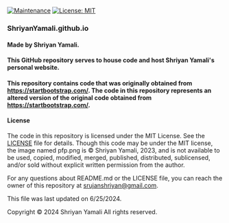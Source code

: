 [![Maintenance](https://img.shields.io/maintenance/yes/2024)](https://github.com/ShriyanYamali/ShriyanYamali.github.io)
[![License: MIT](https://img.shields.io/badge/License-MIT-yellow.svg)](https://opensource.org/licenses/MIT)

### ShriyanYamali.github.io
#### Made by Shriyan Yamali. 
#### This GitHub repository serves to house code and host Shriyan Yamali's personal website.
#### This repository contains code that was originally obtained from https://startbootstrap.com/. The code in this repository represents an altered version of the original code obtained from https://startbootstrap.com/.
#### License
The code in this repository is licensed under the MIT License. See the [LICENSE](LICENSE) file for details. Though this code may be under the MIT license, the image named pfp.png is © Shriyan Yamali, 2023, and is not available to be used, copied, modified, merged, published, distributed, sublicensed, and/or sold without explicit written permission from the author.

For any questions about README.md or the LICENSE file, you can reach the owner of this repository at srujanshriyan@gmail.com.

This file was last updated on 6/25/2024.

Copyright © 2024 Shriyan Yamali All rights reserved.
